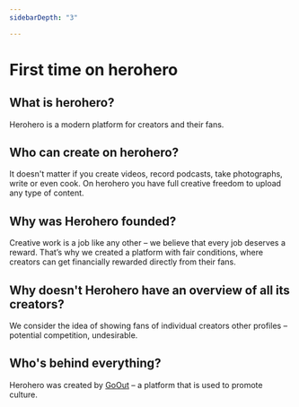 ```yaml
---
sidebarDepth: "3"

---
```

# First time on herohero

## What is herohero?

Herohero is a modern platform for creators and their fans.

## Who can create on herohero?

It doesn't matter if you create videos, record podcasts, take photographs, write or even cook. On herohero you have full creative freedom to upload any type of content.

## Why was Herohero founded?

Creative work is a job like any other – we believe that every job deserves a reward. That’s why we created a platform with fair conditions, where creators can get financially rewarded directly from their fans.

## Why doesn't Herohero have an overview of all its creators?

We consider the idea of showing fans of individual creators other profiles – potential competition, undesirable.

## Who's behind everything?

Herohero was created by [GoOut](https://goout.net/en/) – a platform that is used to promote culture.